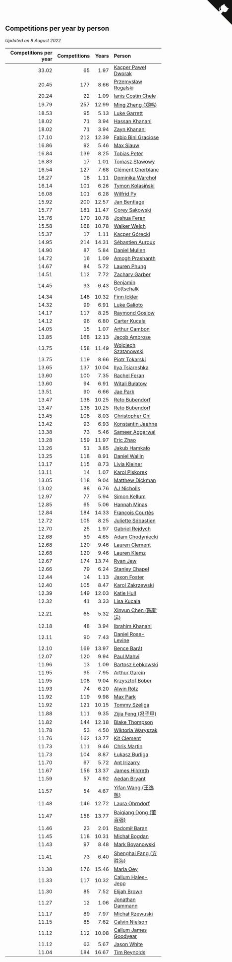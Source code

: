## Competitions per year by person

*Updated on  8 August 2022*

| Competitions per year | Competitions | Years | Person |
| ---: | ---: | ---: | :--- |
| 33.02 | 65 | 1.97 | [Kacper Paweł Dworak](https://www.worldcubeassociation.org/persons/2020DWOR01) |
| 20.45 | 177 | 8.66 | [Przemysław Rogalski](https://www.worldcubeassociation.org/persons/2013ROGA02) |
| 20.24 | 22 | 1.09 | [Ianis Costin Chele](https://www.worldcubeassociation.org/persons/2021CHEL01) |
| 19.79 | 257 | 12.99 | [Ming Zheng (郑鸣)](https://www.worldcubeassociation.org/persons/2009ZHEN11) |
| 18.53 | 95 | 5.13 | [Luke Garrett](https://www.worldcubeassociation.org/persons/2017GARR05) |
| 18.02 | 71 | 3.94 | [Hassan Khanani](https://www.worldcubeassociation.org/persons/2018KHAN26) |
| 18.02 | 71 | 3.94 | [Zayn Khanani](https://www.worldcubeassociation.org/persons/2018KHAN28) |
| 17.10 | 212 | 12.39 | [Fabio Bini Graciose](https://www.worldcubeassociation.org/persons/2010GRAC02) |
| 16.86 | 92 | 5.46 | [Max Siauw](https://www.worldcubeassociation.org/persons/2017SIAU02) |
| 16.84 | 139 | 8.25 | [Tobias Peter](https://www.worldcubeassociation.org/persons/2014PETE03) |
| 16.83 | 17 | 1.01 | [Tomasz Stawowy](https://www.worldcubeassociation.org/persons/2021STAW01) |
| 16.54 | 127 | 7.68 | [Clément Cherblanc](https://www.worldcubeassociation.org/persons/2014CHER05) |
| 16.27 | 18 | 1.11 | [Dominika Warchoł](https://www.worldcubeassociation.org/persons/2021WARC01) |
| 16.14 | 101 | 6.26 | [Tymon Kolasiński](https://www.worldcubeassociation.org/persons/2016KOLA02) |
| 16.08 | 101 | 6.28 | [Wilfrid Py](https://www.worldcubeassociation.org/persons/2016PYWI01) |
| 15.92 | 200 | 12.57 | [Jan Bentlage](https://www.worldcubeassociation.org/persons/2010BENT01) |
| 15.77 | 181 | 11.47 | [Corey Sakowski](https://www.worldcubeassociation.org/persons/2011SAKO01) |
| 15.76 | 170 | 10.78 | [Joshua Feran](https://www.worldcubeassociation.org/persons/2011FERA01) |
| 15.58 | 168 | 10.78 | [Walker Welch](https://www.worldcubeassociation.org/persons/2011WELC01) |
| 15.37 | 17 | 1.11 | [Kacper Górecki](https://www.worldcubeassociation.org/persons/2021GORE01) |
| 14.95 | 214 | 14.31 | [Sébastien Auroux](https://www.worldcubeassociation.org/persons/2008AURO01) |
| 14.90 | 87 | 5.84 | [Daniel Mullen](https://www.worldcubeassociation.org/persons/2016MULL04) |
| 14.72 | 16 | 1.09 | [Amogh Prashanth](https://www.worldcubeassociation.org/persons/2021PRAS01) |
| 14.67 | 84 | 5.72 | [Lauren Phung](https://www.worldcubeassociation.org/persons/2016PHUN02) |
| 14.51 | 112 | 7.72 | [Zachary Garber](https://www.worldcubeassociation.org/persons/2014GARB01) |
| 14.45 | 93 | 6.43 | [Benjamin Gottschalk](https://www.worldcubeassociation.org/persons/2016GOTT01) |
| 14.34 | 148 | 10.32 | [Finn Ickler](https://www.worldcubeassociation.org/persons/2012ICKL01) |
| 14.32 | 99 | 6.91 | [Luke Galioto](https://www.worldcubeassociation.org/persons/2015GALI02) |
| 14.17 | 117 | 8.25 | [Raymond Goslow](https://www.worldcubeassociation.org/persons/2014GOSL01) |
| 14.12 | 96 | 6.80 | [Carter Kucala](https://www.worldcubeassociation.org/persons/2015KUCA01) |
| 14.05 | 15 | 1.07 | [Arthur Cambon](https://www.worldcubeassociation.org/persons/2021CAMB01) |
| 13.85 | 168 | 12.13 | [Jacob Ambrose](https://www.worldcubeassociation.org/persons/2010AMBR01) |
| 13.75 | 158 | 11.49 | [Wojciech Szatanowski](https://www.worldcubeassociation.org/persons/2011SZAT01) |
| 13.75 | 119 | 8.66 | [Piotr Tokarski](https://www.worldcubeassociation.org/persons/2013TOKA01) |
| 13.65 | 137 | 10.04 | [Ilya Tsiareshka](https://www.worldcubeassociation.org/persons/2012TERE01) |
| 13.60 | 100 | 7.35 | [Rachel Feran](https://www.worldcubeassociation.org/persons/2015FERA01) |
| 13.60 | 94 | 6.91 | [Witali Bułatow](https://www.worldcubeassociation.org/persons/2015BUAT01) |
| 13.51 | 90 | 6.66 | [Jae Park](https://www.worldcubeassociation.org/persons/2015PARK24) |
| 13.47 | 138 | 10.25 | [Reto Bubendorf](https://www.worldcubeassociation.org/persons/2012BUBE01) |
| 13.47 | 138 | 10.25 | [Reto Bubendorf](https://www.worldcubeassociation.org/persons/2012BUBE01) |
| 13.45 | 108 | 8.03 | [Christopher Chi](https://www.worldcubeassociation.org/persons/2014CHIC01) |
| 13.42 | 93 | 6.93 | [Konstantin Jaehne](https://www.worldcubeassociation.org/persons/2015JAEH01) |
| 13.38 | 73 | 5.46 | [Sameer Aggarwal](https://www.worldcubeassociation.org/persons/2017AGGA01) |
| 13.28 | 159 | 11.97 | [Eric Zhao](https://www.worldcubeassociation.org/persons/2010ZHAO19) |
| 13.26 | 51 | 3.85 | [Jakub Hamkało](https://www.worldcubeassociation.org/persons/2018HAMK01) |
| 13.25 | 118 | 8.91 | [Daniel Wallin](https://www.worldcubeassociation.org/persons/2013WALL03) |
| 13.17 | 115 | 8.73 | [Livia Kleiner](https://www.worldcubeassociation.org/persons/2013KLEI03) |
| 13.11 | 14 | 1.07 | [Karol Piskorek](https://www.worldcubeassociation.org/persons/2021PISK01) |
| 13.05 | 118 | 9.04 | [Matthew Dickman](https://www.worldcubeassociation.org/persons/2013DICK01) |
| 13.02 | 88 | 6.76 | [AJ Nicholls](https://www.worldcubeassociation.org/persons/2015NICH04) |
| 12.97 | 77 | 5.94 | [Simon Kellum](https://www.worldcubeassociation.org/persons/2016KELL12) |
| 12.85 | 65 | 5.06 | [Hannah Minas](https://www.worldcubeassociation.org/persons/2017MINA04) |
| 12.84 | 184 | 14.33 | [François Courtès](https://www.worldcubeassociation.org/persons/2008COUR01) |
| 12.72 | 105 | 8.25 | [Juliette Sébastien](https://www.worldcubeassociation.org/persons/2014SEBA01) |
| 12.70 | 25 | 1.97 | [Gabriel Rejdych](https://www.worldcubeassociation.org/persons/2020REJD01) |
| 12.68 | 59 | 4.65 | [Adam Chodyniecki](https://www.worldcubeassociation.org/persons/2017CHOD02) |
| 12.68 | 120 | 9.46 | [Lauren Clement](https://www.worldcubeassociation.org/persons/2013KLEM01) |
| 12.68 | 120 | 9.46 | [Lauren Klemz](https://www.worldcubeassociation.org/persons/2013KLEM01) |
| 12.67 | 174 | 13.74 | [Ryan Jew](https://www.worldcubeassociation.org/persons/2008JEWR01) |
| 12.66 | 79 | 6.24 | [Stanley Chapel](https://www.worldcubeassociation.org/persons/2016CHAP04) |
| 12.44 | 14 | 1.13 | [Jaxon Foster](https://www.worldcubeassociation.org/persons/2021FOST01) |
| 12.40 | 105 | 8.47 | [Karol Zakrzewski](https://www.worldcubeassociation.org/persons/2014ZAKR01) |
| 12.39 | 149 | 12.03 | [Katie Hull](https://www.worldcubeassociation.org/persons/2010HULL01) |
| 12.32 | 41 | 3.33 | [Lisa Kucala](https://www.worldcubeassociation.org/persons/2019KUCA01) |
| 12.21 | 65 | 5.32 | [Xinyun Chen (陈新运)](https://www.worldcubeassociation.org/persons/2017CHEN36) |
| 12.18 | 48 | 3.94 | [Ibrahim Khanani](https://www.worldcubeassociation.org/persons/2018KHAN27) |
| 12.11 | 90 | 7.43 | [Daniel Rose-Levine](https://www.worldcubeassociation.org/persons/2015ROSE01) |
| 12.10 | 169 | 13.97 | [Bence Barát](https://www.worldcubeassociation.org/persons/2008BARA01) |
| 12.07 | 120 | 9.94 | [Paul Mahvi](https://www.worldcubeassociation.org/persons/2012MAHV01) |
| 11.96 | 13 | 1.09 | [Bartosz Łebkowski](https://www.worldcubeassociation.org/persons/2021LEBK01) |
| 11.95 | 95 | 7.95 | [Arthur Garcin](https://www.worldcubeassociation.org/persons/2014GARC27) |
| 11.95 | 108 | 9.04 | [Krzysztof Bober](https://www.worldcubeassociation.org/persons/2013BOBE01) |
| 11.93 | 74 | 6.20 | [Alwin Rölz](https://www.worldcubeassociation.org/persons/2016ROLZ01) |
| 11.92 | 119 | 9.98 | [Max Park](https://www.worldcubeassociation.org/persons/2012PARK03) |
| 11.92 | 121 | 10.15 | [Tommy Szeliga](https://www.worldcubeassociation.org/persons/2012SZEL01) |
| 11.88 | 111 | 9.35 | [Zijia Feng (冯子甲)](https://www.worldcubeassociation.org/persons/2013FENG02) |
| 11.82 | 144 | 12.18 | [Blake Thompson](https://www.worldcubeassociation.org/persons/2010THOM03) |
| 11.78 | 53 | 4.50 | [Wiktoria Waryszak](https://www.worldcubeassociation.org/persons/2018WARY01) |
| 11.76 | 162 | 13.77 | [Kit Clement](https://www.worldcubeassociation.org/persons/2008CLEM01) |
| 11.73 | 111 | 9.46 | [Chris Martin](https://www.worldcubeassociation.org/persons/2013MART03) |
| 11.73 | 104 | 8.87 | [Łukasz Burliga](https://www.worldcubeassociation.org/persons/2013BURL01) |
| 11.70 | 67 | 5.72 | [Ant Irizarry](https://www.worldcubeassociation.org/persons/2016IRIZ02) |
| 11.67 | 156 | 13.37 | [James Hildreth](https://www.worldcubeassociation.org/persons/2009HILD01) |
| 11.59 | 57 | 4.92 | [Aedan Bryant](https://www.worldcubeassociation.org/persons/2017BRYA06) |
| 11.57 | 54 | 4.67 | [Yifan Wang (王逸帆)](https://www.worldcubeassociation.org/persons/2017WANY29) |
| 11.48 | 146 | 12.72 | [Laura Ohrndorf](https://www.worldcubeassociation.org/persons/2009OHRN01) |
| 11.47 | 158 | 13.77 | [Baiqiang Dong (董百强)](https://www.worldcubeassociation.org/persons/2008DONG06) |
| 11.46 | 23 | 2.01 | [Radomił Baran](https://www.worldcubeassociation.org/persons/2020BARA02) |
| 11.45 | 118 | 10.31 | [Michał Bogdan](https://www.worldcubeassociation.org/persons/2012BOGD01) |
| 11.43 | 97 | 8.48 | [Mark Boyanowski](https://www.worldcubeassociation.org/persons/2014BOYA01) |
| 11.41 | 73 | 6.40 | [Shenghai Fang (方胜海)](https://www.worldcubeassociation.org/persons/2016FANG01) |
| 11.38 | 176 | 15.46 | [Maria Oey](https://www.worldcubeassociation.org/persons/2007OEYM01) |
| 11.33 | 117 | 10.32 | [Callum Hales-Jepp](https://www.worldcubeassociation.org/persons/2012HALE01) |
| 11.30 | 85 | 7.52 | [Elijah Brown](https://www.worldcubeassociation.org/persons/2015BROW03) |
| 11.27 | 12 | 1.06 | [Jonathan Dammann](https://www.worldcubeassociation.org/persons/2021DAMM01) |
| 11.17 | 89 | 7.97 | [Michał Rzewuski](https://www.worldcubeassociation.org/persons/2014RZEW01) |
| 11.15 | 85 | 7.62 | [Calvin Nielson](https://www.worldcubeassociation.org/persons/2014NIEL03) |
| 11.12 | 112 | 10.08 | [Callum James Goodyear](https://www.worldcubeassociation.org/persons/2012GOOD02) |
| 11.12 | 63 | 5.67 | [Jason White](https://www.worldcubeassociation.org/persons/2016WHIT16) |
| 11.04 | 184 | 16.67 | [Tim Reynolds](https://www.worldcubeassociation.org/persons/2005REYN01) |


<a href="https://github.com/JustinTimeCuber/wca_statistics" class="github-corner" aria-label="View source on Github"><svg width="80" height="80" viewBox="0 0 250 250" style="fill:#151513; color:#fff; position: absolute; top: 0; border: 0; right: 0;" aria-hidden="true"><path d="M0,0 L115,115 L130,115 L142,142 L250,250 L250,0 Z"></path><path d="M128.3,109.0 C113.8,99.7 119.0,89.6 119.0,89.6 C122.0,82.7 120.5,78.6 120.5,78.6 C119.2,72.0 123.4,76.3 123.4,76.3 C127.3,80.9 125.5,87.3 125.5,87.3 C122.9,97.6 130.6,101.9 134.4,103.2" fill="currentColor" style="transform-origin: 130px 106px;" class="octo-arm"></path><path d="M115.0,115.0 C114.9,115.1 118.7,116.5 119.8,115.4 L133.7,101.6 C136.9,99.2 139.9,98.4 142.2,98.6 C133.8,88.0 127.5,74.4 143.8,58.0 C148.5,53.4 154.0,51.2 159.7,51.0 C160.3,49.4 163.2,43.6 171.4,40.1 C171.4,40.1 176.1,42.5 178.8,56.2 C183.1,58.6 187.2,61.8 190.9,65.4 C194.5,69.0 197.7,73.2 200.1,77.6 C213.8,80.2 216.3,84.9 216.3,84.9 C212.7,93.1 206.9,96.0 205.4,96.6 C205.1,102.4 203.0,107.8 198.3,112.5 C181.9,128.9 168.3,122.5 157.7,114.1 C157.9,116.9 156.7,120.9 152.7,124.9 L141.0,136.5 C139.8,137.7 141.6,141.9 141.8,141.8 Z" fill="currentColor" class="octo-body"></path></svg></a><style>.github-corner:hover .octo-arm{animation:octocat-wave 560ms ease-in-out}@keyframes octocat-wave{0%,100%{transform:rotate(0)}20%,60%{transform:rotate(-25deg)}40%,80%{transform:rotate(10deg)}}@media (max-width:500px){.github-corner:hover .octo-arm{animation:none}.github-corner .octo-arm{animation:octocat-wave 560ms ease-in-out}}</style>
